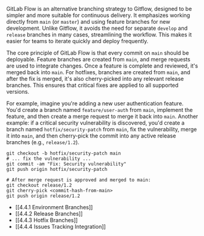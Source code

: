 GitLab Flow is an alternative branching strategy to Gitflow, designed to be simpler and more suitable for continuous delivery. It emphasizes working directly from `main` (or `master`) and using feature branches for new development. Unlike Gitflow, it avoids the need for separate `develop` and `release` branches in many cases, streamlining the workflow. This makes it easier for teams to iterate quickly and deploy frequently.

The core principle of GitLab Flow is that every commit on `main` should be deployable. Feature branches are created from `main`, and merge requests are used to integrate changes. Once a feature is complete and reviewed, it's merged back into `main`. For hotfixes, branches are created from `main`, and after the fix is merged, it's also cherry-picked into any relevant release branches. This ensures that critical fixes are applied to all supported versions.

For example, imagine you're adding a new user authentication feature. You'd create a branch named `feature/user-auth` from `main`, implement the feature, and then create a merge request to merge it back into `main`. Another example: if a critical security vulnerability is discovered, you'd create a branch named `hotfix/security-patch` from `main`, fix the vulnerability, merge it into `main`, and then cherry-pick the commit into any active release branches (e.g., `release/1.2`).

```git
git checkout -b hotfix/security-patch main
# ... fix the vulnerability ...
git commit -am "Fix: Security vulnerability"
git push origin hotfix/security-patch

# After merge request is approved and merged to main:
git checkout release/1.2
git cherry-pick <commit-hash-from-main>
git push origin release/1.2
```

- [[4.4.1 Environment Branches]]
- [[4.4.2 Release Branches]]
- [[4.4.3 Hotfix Branches]]
- [[4.4.4 Issues Tracking Integration]]